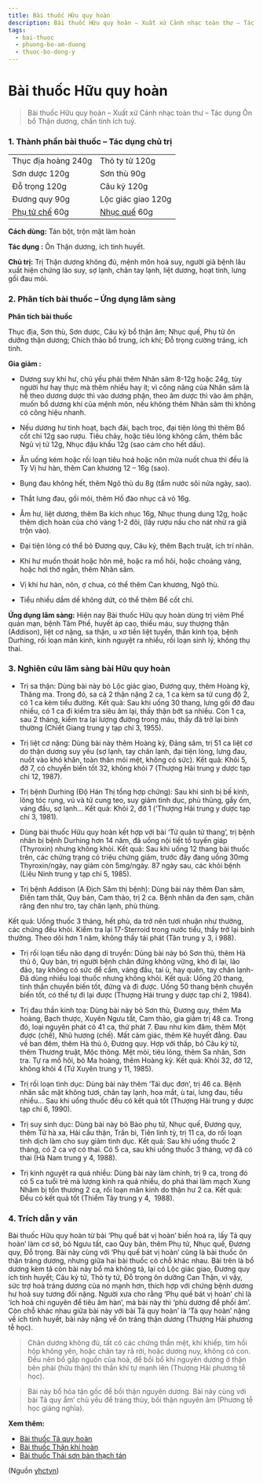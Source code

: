 ```yaml
---
title: Bài thuốc Hữu quy hoàn
description: Bài thuốc Hữu quy hoàn – Xuất xứ Cảnh nhạc toàn thư – Tác dụng Ôn bổ Thận dương, chấn tinh ích tuỷ.
tags:
  - bai-thuoc
  - phuong-bo-am-duong
  - thuoc-bo-dong-y
---
```


# Bài thuốc Hữu quy hoàn 

> Bài thuốc Hữu quy hoàn – Xuất xứ Cảnh nhạc toàn thư – Tác dụng Ôn bổ Thận dương, chấn tinh ích tuỷ.

### 1. Thành phần bài thuốc – Tác dụng chủ trị

|  |  |
| --- | --- |
| Thục địa hoàng 240g | Thỏ ty tử 120g |
| Sơn dược 120g | Sơn thù 90g |
| Đỗ trọng 120g | Câu kỷ 120g |
| Đương quy 90g | Lộc giác giao 120g |
| [Phụ tử chế](/yhctvn/vi-thuoc-phu-tu) 60g | [Nhục quế](/yhctvn/vi-thuoc-nhuc-que) 60g |

**Cách dùng:** Tán bột, trộn mật làm hoàn

**Tác dụng :** Ôn Thận dương, ích tinh huyết. 

**Chủ trị:** Trị Thận dương không đủ, mệnh môn hoả suy, người già bệnh lâu xuất hiện chứng lão suy, sợ lạnh, chân tay lạnh, liệt dương, hoạt tinh, lưng gối đau mỏi.

### 2. Phân tích bài thuốc – Ứng dụng lâm sàng

**Phân tích bài thuốc**

Thục địa, Sơn thù, Sơn dược, Câu kỷ bổ thận âm; Nhục quế, Phụ tử ôn dưỡng thận dương; Chích thảo bổ trung, ích khí; Đỗ trọng cường tráng, ích tinh.

**Gia giảm :**

+ Dương suy khí hư, chủ yếu phải thêm Nhân sâm 8-12g hoặc 24g, tùy người hư hay thực mà thêm nhiều hay ít; vì công năng của Nhân sâm là hễ theo dương dược thì vào dương phận, theo âm dược thì vào âm phận, muốn bổ dương khí của mệnh môn, nếu không thêm Nhân sâm thì không có công hiệu nhanh.

+ Nếu dương hư tinh hoạt, bạch đái, bạch trọc, đại tiện lỏng thì thêm Bổ cốt chỉ 12g sao rượu. Tiêu chảy, hoặc tiêu lỏng không cầm, thêm bắc Ngũ vị tử 12g, Nhục đậu khấu 12g (sao cám cho hết dầu).

+ Ăn uống kém hoặc rối loạn tiêu hoá hoặc nôn mửa nuốt chua thì đều là Tỳ Vị hư hàn, thêm Can khương 12 – 16g (sao).

+ Bụng đau không hết, thêm Ngô thù du 8g (tẩm nước sôi nửa ngày, sao).

+ Thắt lưng đau, gối mỏi, thêm Hồ đào nhục cả vỏ 16g.

+ Âm hư, liệt dương, thêm Ba kích nhục 16g, Nhục thung dung 12g, hoặc thêm dịch hoàn của chó vàng 1-2 đôi, (lấy rượu nấu cho nát nhừ ra giã trộn vào).

+ Đại tiện lỏng có thể bỏ Đương quy, Câu kỷ, thêm Bạch truật, ích trí nhân.

+ Khí hư muốn thoát hoặc hôn mê, hoặc ra mồ hôi, hoặc choáng váng, hoặc hơi thở ngắn, thêm Nhân sâm.

+ Vị khí hư hàn, nôn, ợ chua, có thể thêm Can khương, Ngô thù.

+ Tiểu nhiều dầm dề không dứt, có thể thêm Bể cốt chỉ.

**Ứng dụng lâm sàng:** Hiện nay Bài thuốc Hữu quy hoàn dùng trị viêm Phế quản mạn, bệnh Tâm Phế, huyết áp cao, thiếu máu, suy thượng thận (Addison), liệt cơ nặng, sa thận, u xơ tiền liệt tuyến, thần kinh tọa, bệnh Durhing, rối loạn mãn kinh, kinh nguyệt ra nhiều, rối loạn sinh lý, không thụ thai.

### 3. Nghiên cứu lâm sàng bài Hữu quy hoàn

+ Trị sa thận: Dùng bài này bỏ Lộc giác giao, Đương quy, thêm Hoàng kỳ, Thăng ma. Trong đó, sa cả 2 thận nặng 2 ca, 1 ca kèm sa tử cung độ 2, có 1 ca kèm tiểu đường. Kết quả: Sau khi uống 30 thang, lưng gối đỡ đau nhiều, có 1 ca đi kiểm tra siêu âm lại, thấy thận bớt sa nhiều. Còn 1 ca, sau 2 tháng, kiểm tra lại lượng đường trong máu, thấy đã trở lại bình thường (Chiết Giang trung y tạp chí 3, 1955).

+ Trị liệt cơ nặng: Dùng bài này thêm Hoàng kỳ, Đảng sâm, trị 51 ca liệt cơ do thận dương suy yếu (sợ lạnh, tay chân lạnh, đại tiện lỏng, lưng đau, nuốt vào khó khăn, toàn thân mỏi mệt, không có sức). Kết quả: Khỏi 5, đỡ 7, có chuyển biến tốt 32, không khỏi 7 (Thượng Hải trung y dược tạp chỉ 12, 1987).

+ Trị bệnh Durhing (Độ Hán Thị tổng hợp chứng): Sau khi sinh bị bế kinh, lông tóc rụng, vú và tử cung teo, suy giảm tình dục, phù thũng, gầy ốm, váng đầu, sợ lạnh… Kết quả: Khỏi 2, đỡ 1 (‘Thượng Hải trung y dược tạp chí 3, 1981).

+ Dùng bài thuốc Hữu quy hoàn kết hợp với bài ‘Tứ quân tử thang’, trị bệnh nhân bị bệnh Durhing hơn 14 năm, đã uống nội tiết tố tuyến giáp (Thyroxin) nhưng không khỏi. Kết quả: Sau khi uống 12 thang bài thuốc trên, các chứng trạng có triệu chứng giảm, trước đây đang uống 30mg Thyroxin/ngày, nay giảm còn 5mg/ngày. 87 ngày sau, các khỏi bệnh (Liêu Ninh trung y tạp chí 5, 1985).

+ Trị bệnh Addison (A Địch Sâm thị bệnh): Dùng bài này thêm Đan sâm, Điền tam thất, Quy bản, Cam thảo, trị 2 ca. Bệnh nhân da đen sạm, chân răng đen như tro, tay chân lạnh, phù thùng.

Kết quả: Uống thuốc 3 tháng, hết phù, da trở nên tươi nhuận như thường, các chứng đều khỏi. Kiểm tra lại 17-Sterroid trong nước tiểu, thấy trở lại bình thường. Theo dõi hơn 1 năm, không thấy tái phát (Tân trung y 3, ỉ 988).

+ Trị rối loạn tiểu não dạng di truyền: Dùng bài này bỏ Sơn thù, thêm Hà thủ ô, Quy bản, trị người bệnh chân đứng không vững, khó đi lại, lảo đảo, tay không có sức để cầm, váng đầu, tai ù, hay quên, tay chân lạnh- Đã dùng nhiều loại thuốc nhưng không khỏi. Kết quả: Uống 20 thang, tinh thần chuyển biến tốt, đứng và đi được. Uống 50 thang bệnh chuyển biến tốt, có thể tự đi lại được (Thượng Hải trung y dược tạp chí 2, 1984).

+ Trị đau thần kinh toạ: Dùng bài này bỏ Sơn thù, Đương quy, thêm Ma hoàng, Bạch thược, Xuyên Ngưu tất, Cam thảo, gia giảm trị 48 ca. Trong đó, loại nguyên phát có 41 ca, thứ phát 7. Đau như kim đâm, thêm Một được (chế), Nhũ hương (chế). Mất cảm giác, thêm Kê huyết đằng. Đau về ban đêm, thêm Hà thủ ô, Đương quy. Hợp với thấp, bỏ Câu kỷ tử, thêm Thương truật, Mộc thông. Mệt mỏi, tiêu lỏng, thêm Sa nhân, Sơn tra. Tự ra mồ hôi, bỏ Ma hoàng, thêm Hoàng kỳ. Kết quả: Khỏi 32, đỡ 12, không khỏi 4 (Tứ Xuyên trung y 11, 1985).

+ Trị rối loạn tình dục: Dùng bài này thêm ‘Tái dục đơn’, trị 46 ca. Bệnh nhân sắc mặt không tươi, chân tay lạnh, hoa mắt, ù tai, lưng đau, tiểu nhiều… Sau khi uống thuốc đều có kết quả tốt (Thượng Hải trung y dược tạp chí 6, 1990).

+ Trị suy sinh dục: Dùng bài này bỏ Bào phụ tử, Nhục quế, Đương quy, thêm Tử hà xa, Hải cẩu thận, Trần bì, Tiên linh tỳ, trị 11 ca, do rối loạn tinh dịch làm cho suy giảm tình dục. Kết quả: Sau khi uống thuốc 2 tháng, có 2 ca vợ có thai. Có 5 ca, sau khi uống thuốc 3 tháng, vợ đã có thai (Hà Nam trung y 4, 1988).

+ Trị kinh nguyệt ra quá nhiều: Dùng bài này làm chính, trị 9 ca, trong đó có 5 ca tuổi trẻ mà lượng kinh ra quá nhiều, do phá thai làm mạch Xung Nhâm bị tổn thương 2 ca, rối loạn mãn kinh do thận hư 2 ca. Kết quả: Đều có kết quả tốt (Thiểm Tây trung y 4,  1988).

### 4. Trích dẫn y văn

Bài thuốc Hữu quy hoàn từ bài ‘Phụ quế bát vị hoàn’ biến hoá ra, lấy Tả quy hoàn’ làm cơ sở, bỏ Ngưu tất, cao Quy bản, thêm Phụ tử, Nhục quế, Đương quy, Đỗ trọng. Bài này cùng với ‘Phụ quế bát vị hoàn’ cũng là bài thuốc ôn thận tráng dương, nhưng giữa hai bài thuốc có chỗ khác nhau. Bài trên là bổ dương kèm tả còn bài này bổ mà không tả, lại có Lộc giác giao, Đương quy ích tinh huyết; Câu kỷ tử, Thỏ ty tử, Đỗ trọng ôn dưỡng Can Thận, vì vậy, sức trợ hoả tráng dương của nó mạnh hơn, thích hợp với chứng bệnh dương hư hoả suy tương đối nặng. Người xưa cho rằng ‘Phụ quế bát vị hoàn’ chỉ là ‘ích hoả chi nguyên để tiêu âm hàn’, mà bài này thì ‘phù dương để phối âm’. Còn chỗ khác nhau giữa bài này với bài Tả quy hoàn’ là ‘Tả quy hoàn’ nặng về ích tinh huyết, bài này nặng về ôn tráng thận dương (Thượng Hải phương tễ học).

> Chân dương không đủ, tất có các chứng thần mệt, khí khiếp, tim hồi hộp không yên, hoặc chân tay rã rời, hoặc dương nuy, không có con. Đều nên bổ gấp nguồn của hoả, để bồi bổ khí nguyên dương ở thận bên phải (hữu thận) thì thần khí tự mạnh lên (Thượng Hải phương tễ học).

> Bài này bổ hỏa tận gốc để bồi thận nguyên dương. Bài này cùng với bài Tả quy ẩm’ chủ yếu để tráng thủy, bồi thận nguyên âm (Phương tễ học giảng nghĩa).

**Xem thêm:**

* [Bài thuốc Tả quy hoàn](/yhctvn/bai-thuoc-ta-quy-hoan)
* [Bài thuốc Thận khí hoàn](/yhctvn/bai-thuoc-than-khi-hoan)
* [Bài thuốc Thái sơn bàn thạch tán](/yhctvn/bai-thuoc-thai-son-ban-thach-tan)

(Nguồn <a href="https://yhctvn.com/bai-thuoc-huu-quy-hoan/" target="_blank">yhctvn</a>)
